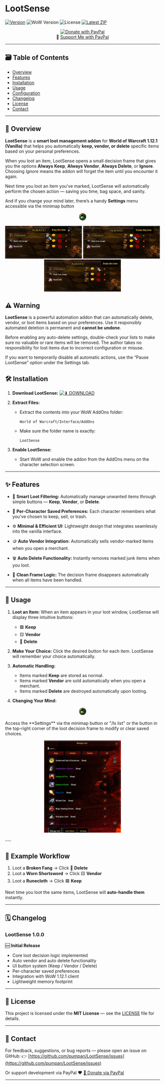 # LootSense

[![Version](https://img.shields.io/github/v/release/pumpan/LootSense?color=blue\&label=version)](https://github.com/pumpan/LootSense/releases)
![WoW Version](https://img.shields.io/badge/WoW-1.12.1-ff69b4)
![License](https://img.shields.io/badge/license-MIT-green)
[![Latest ZIP](https://img.shields.io/badge/dynamic/json?color=success\&label=Latest\&query=$.assets\[0\].download_count\&url=https://api.github.com/repos/pumpan/LootSense/releases/latest)](https://github.com/pumpan/LootSense/releases/latest)

<p align="center">
  <a href="https://www.paypal.com/donate/?hosted_button_id=JCVW2JFJMBPKE" target="_blank">
    <img src="https://www.paypalobjects.com/en_US/i/btn/btn_donate_LG.gif" alt="Donate with PayPal" style="border: 0;">
  </a>
  <br>
  💙 <a href="https://www.paypal.com/donate/?hosted_button_id=JCVW2JFJMBPKE" target="_blank">Support Me with PayPal</a>
</p>

---

## 🗃️ Table of Contents

* [Overview](#overview)
* [Features](#features)
* [Installation](#installation)
* [Usage](#usage)
* [Configuration](#configuration)
* [Changelog](#changelog)
* [License](#license)
* [Contact](#contact)

---

## 🧠 Overview

**LootSense** is a **smart loot management addon** for **World of Warcraft 1.12.1 (Vanilla)** that helps you automatically **keep, vendor, or delete** specific items based on your personal preferences.

When you loot an item, LootSense opens a small decision frame that gives you the options **Always Keep**, **Always Vendor**, **Always Delete**, or **Ignore**. Choosing *Ignore* means the addon will forget the item until you encounter it again.

Next time you loot an item you've marked, LootSense will automatically perform the chosen action — saving you time, bag space, and sanity.

And if you change your mind later, there’s a handy **Settings** menu accessible via the minimap button 
<p align="center">
  <img src="/LootSense/Screens/minimap.png" alt="Keep Button" width="25">
</p>

<p align="center">
  <img src="/LootSense/Screens/keep.jpg" alt="Keep Button" width="250">
  <img src="/LootSense/Screens/vendor.jpg" alt="Vendor Button" width="250">
  <img src="/LootSense/Screens/delete.jpg" alt="Delete Button" width="250">
</p>

## ⚠️ Warning

**LootSense** is a powerful automation addon that can automatically delete, vendor, or loot items based on your preferences.
Use it responsibly automated deletion is permanent and **cannot be undone**.

Before enabling any auto-delete settings, double-check your lists to make sure no valuable or rare items will be removed.
The author takes no responsibility for lost items due to incorrect configuration or misuse.

If you want to temporarily disable all automatic actions, use the “Pause LootSense” option under the Settings tab.

## 🛠️ Installation

1. **Download LootSense:**
   [![⬇ DOWNLOAD](https://img.shields.io/github/downloads/pumpan/LootSense/total?style=for-the-badge\&color=00b4d8\&label=⬇+DOWNLOAD)](https://github.com/pumpan/LootSense/releases)

2. **Extract Files:**

   * Extract the contents into your WoW AddOns folder:

     ```
     World of Warcraft/Interface/AddOns
     ```
   * Make sure the folder name is exactly:

     ```
     LootSense
     ```

3. **Enable LootSense:**

   * Start WoW and enable the addon from the AddOns menu on the character selection screen.

---

## ✨ Features

* 🧠 **Smart Loot Filtering:**
  Automatically manage unwanted items through simple buttons — **Keep**, **Vendor**, or **Delete**.

* 💾 **Per-Character Saved Preferences:**
  Each character remembers what you’ve chosen to keep, sell, or trash.

* ⚙️ **Minimal & Efficient UI:**
  Lightweight design that integrates seamlessly into the vanilla interface.

* 🪙 **Auto Vendor Integration:**
  Automatically sells vendor-marked items when you open a merchant.

* 🗑️ **Auto Delete Functionality:**
  Instantly removes marked junk items when you loot.

* 🧩 **Clean Frame Logic:**
  The decision frame disappears automatically when all items have been handled.


---

## 🚀 Usage

1. **Loot an Item:**
   When an item appears in your loot window, LootSense will display three intuitive buttons:

   * 🟩 **Keep**
   * 🟨 **Vendor**
   * 🔴 **Delete**

2. **Make Your Choice:**
   Click the desired button for each item. LootSense will remember your choice automatically.

3. **Automatic Handling:**

   * Items marked **Keep** are stored as normal.
   * Items marked **Vendor** are sold automatically when you open a merchant.
   * Items marked **Delete** are destroyed automatically upon looting.

4. **Changing Your Mind:**

<p align="center">
  <img src="/LootSense/Screens/minimap.png" alt="Keep Button" width="25">
</p>
   Access the **Settings** via the minimap button or "/ls list" or the button in the top-right corner of the loot decision frame to modify or clear saved choices.
<p align="center">
  <img src="/LootSense/Screens/manage.jpg" alt="Keep Button" width="250">
</p>
---

## 🗾 Example Workflow

1. Loot a **Broken Fang** → Click 🔴 **Delete**
2. Loot a **Worn Shortsword** → Click 🟨 **Vendor**
3. Loot a **Runecloth** → Click 🟩 **Keep**

Next time you loot the same items, LootSense will **auto-handle them** instantly.

---

## 🗓️ Changelog

### **LootSense 1.0.0**

🆕 **Initial Release**

* Core loot decision logic implemented
* Auto vendor and auto delete functionality
* UI button system (Keep / Vendor / Delete)
* Per-character saved preferences
* Integration with WoW 1.12.1 client
* Lightweight memory footprint

---

## 📜 License

This project is licensed under the **MIT License** — see the [LICENSE](LICENSE) file for details.

---

## 📧 Contact

For feedback, suggestions, or bug reports — please open an issue on GitHub:
👉 [https://github.com/pumpan/LootSense/issues](https://github.com/pumpan/LootSense/issues)

Or support development via PayPal ❤️
[💙 Donate via PayPal](https://www.paypal.com/donate/?hosted_button_id=JCVW2JFJMBPKE)

---
